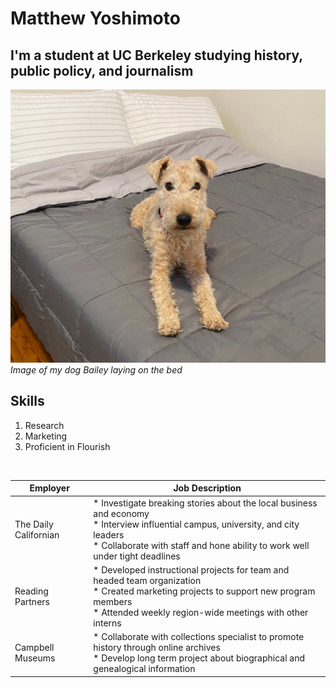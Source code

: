 # Matthew Yoshimoto
## I'm a student at UC Berkeley studying history, public policy, and journalism

!['My dog Bailey','My dog Bailey lays on the bed'](/bailey.jpg)<br/>
*Image of my dog Bailey laying on the bed*

## Skills
1.  Research
2.  Marketing
3.  Proficient in Flourish
<br/>

| Employer              	| Job Description                                                                                                                                                                                                        	|
|-----------------------	|------------------------------------------------------------------------------------------------------------------------------------------------------------------------------------------------------------------------	|
| The Daily Californian 	| *  Investigate breaking stories about the local business and economy<br>*  Interview influential campus, university, and city leaders<br>*  Collaborate with staff and hone ability to work well under tight deadlines 	|
| Reading Partners      	| *  Developed instructional projects for team and headed team organization<br>*  Created marketing projects to support new program members<br>*  Attended weekly region-wide meetings with other interns                	|
| Campbell Museums      	| *  Collaborate with collections specialist to promote history through online archives<br>*  Develop long term project about biographical and genealogical information                                                  	|
